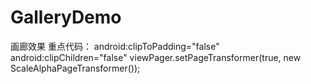 # GalleryDemo
画廊效果
重点代码： android:clipToPadding="false"
          android:clipChildren="false"
          viewPager.setPageTransformer(true, new ScaleAlphaPageTransformer());
